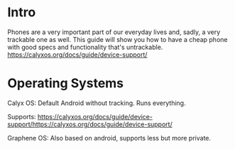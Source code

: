 # Intro
Phones are a very important part of our everyday lives and, sadly, a very trackable one as well. This guide will show you how to have a cheap phone with good specs and functionality that's untrackable.
https://calyxos.org/docs/guide/device-support/
# Operating Systems
Calyx OS:
Default Android without tracking. Runs everything.

Supports:
https://calyxos.org/docs/guide/device-support/https://calyxos.org/docs/guide/device-support/

Graphene OS:
Also based on android, supports less but more private.

